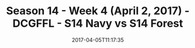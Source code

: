 ---
title: Season 14 - Week 4 (April 2, 2017) - DCGFFL - S14 Navy vs S14 Forest
teams-score:
- team: _teams/s14-navy.md
  score:
- team: _teams/s14-forest.md
  score: 48
mvp: Andy H. & Craig
game-ball: Randy & Dylan
season: 14
week: 4
date: '2017-04-05T11:17:35'
pageid: season-14-week-4-april-2-2017-5099-vs-5095
---